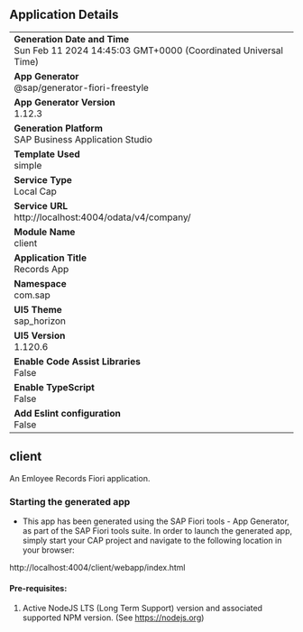 ## Application Details
|               |
| ------------- |
|**Generation Date and Time**<br>Sun Feb 11 2024 14:45:03 GMT+0000 (Coordinated Universal Time)|
|**App Generator**<br>@sap/generator-fiori-freestyle|
|**App Generator Version**<br>1.12.3|
|**Generation Platform**<br>SAP Business Application Studio|
|**Template Used**<br>simple|
|**Service Type**<br>Local Cap|
|**Service URL**<br>http://localhost:4004/odata/v4/company/
|**Module Name**<br>client|
|**Application Title**<br>Records App|
|**Namespace**<br>com.sap|
|**UI5 Theme**<br>sap_horizon|
|**UI5 Version**<br>1.120.6|
|**Enable Code Assist Libraries**<br>False|
|**Enable TypeScript**<br>False|
|**Add Eslint configuration**<br>False|

## client

An Emloyee Records Fiori application.

### Starting the generated app

-   This app has been generated using the SAP Fiori tools - App Generator, as part of the SAP Fiori tools suite.  In order to launch the generated app, simply start your CAP project and navigate to the following location in your browser:

http://localhost:4004/client/webapp/index.html

#### Pre-requisites:

1. Active NodeJS LTS (Long Term Support) version and associated supported NPM version.  (See https://nodejs.org)


